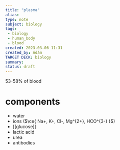 ```yaml
---
title: "plasma"
alias: 
type: note
subject: biology
tags:
 - biology
 - human_body
 - blood
created: 2023.03.06 11:31
created_by: Ádám
TARGET DECK: biology
summary: 
status: draft 
---
```

53-58% of blood

# components
- water
- ions ($\ce{ Na+, K+, Cl-, Mg^{2+}, HCO^{3-} }$)
- [[glucose]] 
- lactic acid
- urea
- antibodies